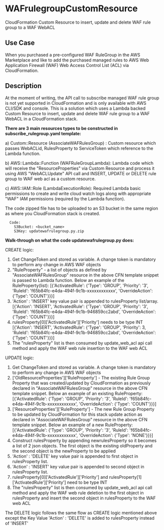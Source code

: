# WAFrulegroupCustomResource
CloudFormation Custom Resource to insert, update and delete WAF rule group to a WAF WebACL

## Use Case

When you purchased a pre-configured WAF RuleGroup in the AWS Marketplace and like to add the purchased managed rules to AWS Web Application Firewall (WAF) Web Access Control List (ACL) via CloudFormation.

## Description

At the moment of writing, the API call to subscribe managed WAF rule group is not yet supported in CloudFormation and is only available with AWS CLI/SDK and console.  This is a solution which uses a Lambda backed Custom Resource to insert, update and delete WAF rule group to a WAF WebACL in a CloudFormation stack.

**There are 3 main resources types to be constructed in subscribe_rulegroup.yaml template:**

a) Custom::Resource (AssociateWAFRulesGroup) : Custom resource which passes WebACLid, RulesProperty to ServiceToken which reference to the Lambda function.

b) AWS::Lambda::Function (WAFRuleGroupLambda): Lambda code which will receive the "ResourceProperties" via Custom Resource and process it using AWS "WebACLUpdate" API call and INSERT, UPDATE or DELETE rule group to WAF web acl as a custom resource.

c) AWS::IAM::Role (LambdaExecutionRole): Required Lambda basic permissions to create and write cloud watch logs along with appropriate "WAF" IAM permissions (required by the Lambda function).

The code zipped file has to be uploaded to an S3 bucket in the same region as where you CloudFormation stack is created.

      Code:
        S3Bucket: <bucket_name>
        S3Key: updatewafrulegroup.py.zip

**Walk-through on what the code updatewafrulegroup.py does:**

CREATE logic:

1. Get ChangeToken and stored as variable.  A change token is mandatory to perform any change in AWS WAF objects
2. "RuleProperty" - a list of objects as defined by "AssociateWAFRulesGroup" resource in the above CFN template snippet is passed to Lambda function.  Below an example of the RuleProperty(list):
        [{'ActivatedRule': {'Type': 'GROUP', 'Priority': '3', 'RuleId': 'f65b84fc-e4da-494f-9c1b-xxxxxxxxxxxx', 'OverrideAction': {'Type': 'COUNT'}}}]
3. 'Action' : 'INSERT' key value pair is appended to rulesProperty list/array.
        [{'Action': 'INSERT', 'ActivatedRule': {'Type': 'GROUP', 'Priority': '3', 'RuleId': 'f65b84fc-e4da-494f-9c1b-946859cc2abd', 'OverrideAction': {'Type': 'COUNT'}}}]
4. rulesProperty[0]['ActivatedRule']['Priority'] needs to be type INT
        [{'Action': 'INSERT', 'ActivatedRule': {'Type': 'GROUP', 'Priority': 3, 'RuleId': 'f65b84fc-e4da-494f-9c1b-946859cc2abd', 'OverrideAction': {'Type': 'COUNT'}}}]
5. The "rulesProperty" list is then consumed by update_web_acl api call method and apply the WAF web rule insertion to the WAF web ACL

UPDATE logic:

1. Get ChangeToken and stored as variable.  A change token is mandatory to perform any change in AWS WAF objects
2. ['OldResourceProperties']['RuleProperty'] - The existing Rule Group Property that was created/updated by CloudFormation as previously declared in "AssociateWAFRulesGroup" resource in the above CFN template snippet.  Below an example of an existing RuleProperty:
        [{'ActivatedRule': {'Type': 'GROUP', 'Priority': '3', 'RuleId': 'f65b84fc-e4da-494f-9c1b-xxxxxxxxxxxx', 'OverrideAction': {'Type': 'COUNT'}}}]
3. ['ResourceProperties']['RuleProperty'] - The new Rule Group Property to be updated by CloudFormation for this stack update action as declared in "AssociateWAFRulesGroup" resource in the above CFN template snippet.  Below an example of a new RuleProperty:
        [{'ActivatedRule': {'Type': 'GROUP', 'Priority': '3', 'RuleId': 'f65b84fc-e4da-494f-9c1b-xxxxxxxxxxxx', 'OverrideAction': {'Type': 'NONE'}}}]
4. Construct rulesProperty by appending newrulesProperty so it becomes a list of 2 json objects.  The first object is the existing oldProperty and the second object is the newProperty to be applied
5. 'Action' : 'DELETE' key value pair is appended to first object in rulesProperty list.
6. 'Action' : 'INSERT' key value pair is appended to second object in rulesProperty list.
7. rulesProperty[0]['ActivatedRule']['Priority'] and rulesProperty[1]['ActivatedRule']['Priority'] need to be type INT
8. The "rulesProperty" list is then consumed by update_web_acl api call method and apply the WAF web rule deletion to the first object in rulesProperty and insert the second object in rulesProperty to the WAF web ACL

The DELETE logic follows the same flow as CREATE logic mentioned above except the Key Value 'Action' : 'DELETE' is added to rulesProperty instead of 'INSERT'
